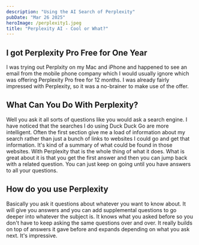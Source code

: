```yaml
---
description: "Using the AI Search of Perplexity"
pubDate: "Mar 26 2025"
heroImage: /perplexity1.jpeg
title: "Perplexity AI - Cool or What?"
---
```


## I got Perplexity Pro Free for One Year

I was trying out Perplxity on my Mac and iPhone and happened to see an email from the mobile phone company which I would usually ignore which was offering Perplexity Pro free for 12 months. I was already fairly impressed with Perplexity, so it was a no-brainer to make use of the offer.

## What Can You Do With Perplexity?

Well you ask it all sorts of questions like you would ask a search engine. I have noticed that the searches I do using Duck Duck Go are more intelligent. Often the first section give me a load of information about my search rather than just a bunch of links to websites I could go and get that information. It's kind of a summary of what could be found in those websites. With Perplexity that is the whole thing of what it does. What is great about it is that you get the first answer and then you can jump back with a related question. You can just keep on going until you have answers to all your questions.

## How do you use Perplexity

Basically you ask it questions about whatever you want to know about. It will give you answers and you can add supplemental questions to go deeper into whatever the subject is. It knows what you asked before so you don't have to keep asking the same questions over and over. It really builds on top of answers it gave before and expands depending on what you ask next. It's impressive.

